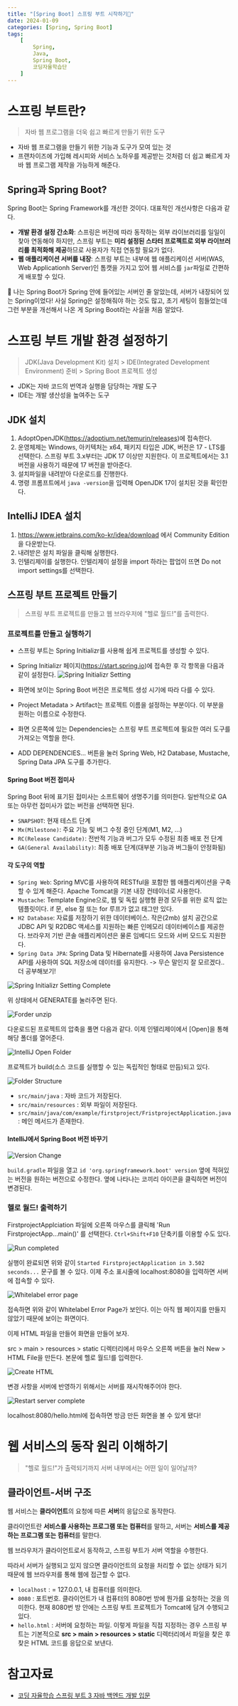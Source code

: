 ```yaml
---
title: "[Spring Boot] 스프링 부트 시작하기🌱"
date: 2024-01-09
categories: [Spring, Spring Boot]
tags:
    [
        Spring,
        Java,
        Spring Boot,
        코딩자율학습단
    ]
---
```

# 스프링 부트란?
> 자바 웹 프로그램을 더욱 쉽고 빠르게 만들기 위한 도구

* 자바 웹 프로그램을 만들기 위한 기능과 도구가 모여 있는 것
* 프랜차이즈에 가입해 레시피와 서비스 노하우를 제공받는 것처럼 더 쉽고 빠르게 자바 웹 프로그램 제작을 가능하게 해준다.

## **Spring과 Spring Boot?**

Spring Boot는 Spring Framework를 개선한 것이다. 대표적인 개선사항은 다음과 같다.
* **개발 환경 설정 간소화**: 스프링은 버전에 따라 동작하는 외부 라이브러리를 일일이 찾아 연동해야 하지만, 스프링 부트는 **미리 설정된 스타터 프로젝트로 외부 라이브러리를 최적화해 제공**하므로 사용자가 직접 연동할 필요가 없다.
* **웹 애플리케이션 서버를 내장**: 스프링 부트는 내부에 웹 애플리케이션 서버(WAS, Web Applicationh Server)인 톰캣을 가지고 있어 웹 서비스를 `jar`파일로 간편하게 배포할 수 있다.

🤍 나는 Spring Boot가 Spring 안에 들어있는 서버인 줄 알았는데, 서버가 내장되어 있는 Spring이었다! 사실 Spring은 설정해줘야 하는 것도 많고, 초기 세팅이 힘들었는데 그런 부분을 개선해서 나온 게 Spring Boot라는 사실을 처음 알았다.

# 스프링 부트 개발 환경 설정하기
> JDK(Java Development Kit) 설치 > IDE(Integrated Development Environment) 준비 > Spring Boot 프로젝트 생성

* JDK는 자바 코드의 번역과 실행을 담당하는 개발 도구
* IDE는 개발 생산성을 높여주는 도구

## JDK 설치
1. AdoptOpenJDK(https://adoptium.net/temurin/releases)에 접속한다.
2. 운영체제는 Windows, 아키텍처는 x64, 패키지 타입은 JDK, 버전은 17 - LTS를 선택한다. 스프링 부트 3.x부터는 JDK 17 이상만 지원한다. 이 프로젝트에서는 3.1 버전을 사용하기 때문에 17 버전을 받아준다.
3. 설치파일을 내려받아 다운로드를 진행한다.
4. 명령 프롬프트에서 `java -version`을 입력해 OpenJDK 17이 설치된 것을 확인한다.

## IntelliJ IDEA 설치
1. https://www.jetbrains.com/ko-kr/idea/download 에서 Community Edition을 다운받는다.
2. 내려받은 설치 파일을 클릭해 실행한다.
3. 인텔리제이를 실행한다. 인텔리제이 설정을 import 하라는 팝업이 뜨면 Do not import settings를 선택한다.

## 스프링 부트 프로젝트 만들기
> 스프링 부트 프로젝트를 만들고 웹 브라우저에 "헬로 월드!"를 출력한다.

### 프로젝트를 만들고 실행하기
* 스프링 부트는 Spring Initializr를 사용해 쉽게 프로젝트를 생성할 수 있다.
* Spring Initializr 페이지(https://start.spring.io)에 접속한 후 각 항목을 다음과 같이 설정한다.
![Spring Initializr Setting](/assets/img/posts/2024-01-09-1.png)

* 화면에 보이는 Spring Boot 버전은 프로젝트 생성 시기에 따라 다를 수 있다.
* Project Metadata > Artifact는 프로젝트 이름을 설정하는 부분이다. 이 부분을 원하는 이름으로 수정한다.
* 화면 오른쪽에 있는 Dependencies는 스프링 부트 프로젝트에 필요한 여러 도구를 가져오는 역할을 한다.
* ADD DEPENDENCIES... 버튼을 눌러 Spring Web, H2 Database, Mustache, Spring Data JPA 도구를 추가한다.

#### Spring Boot 버전 접미사
Spring Boot 뒤에 표기된 접미사는 소프트웨어 생명주기를 의미한다.
일반적으로 GA 또는 아무런 접미사가 없는 버전을 선택하면 된다.
* `SNAPSHOT`: 현재 테스트 단계
* `Mx(Milestone)`: 주요 기능 및 버그 수정 중인 단계(M1, M2, ...)
* `RC(Release Candidate)`: 전반적 기능과 버그가 모두 수정된 최종 배포 전 단계
* `GA(General Availability)`: 최종 배포 단계(대부분 기능과 버그들이 안정화됨)

#### 각 도구의 역할
* `Spring Web`: Spring MVC를 사용하여 RESTful을 포함한 웹 애플리케이션을 구축할 수 있게 해준다. Apache Tomcat을 기본 내장 컨테이너로 사용한다.
* `Mustache`: Template Engine으로, 웹 및 독립 실행형 환경 모두를 위한 로직 없는 템플릿이다. if 문, else 절 또는 for 루프가 없고 태그만 있다.
* `H2 Database`: 자료를 저장하기 위한 데이터베이스. 작은(2mb) 설치 공간으로 JDBC API 및 R2DBC 액세스를 지원하는 빠른 인메모리 데이터베이스를 제공한다. 브라우저 기반 콘솔 애플리케이션은 물론 임베디드 모드와 서버 모드도 지원한다.
* `Spring Data JPA`: Spring Data 및 Hibernate를 사용하여 Java Persistence API를 사용하여 SQL 저장소에 데이터를 유지한다. -> 무슨 말인지 잘 모르겠다.. 더 공부해보기!

![Spring Initializr Setting Complete](/assets/img/posts/2024-01-09-2.png)

위 상태에서 GENERATE를 눌러주면 된다.

![Forder unzip](/assets/img/posts/2024-01-09-3.png)

다운로드된 프로젝트의 압축을 풀면 다음과 같다.
이제 인텔리제이에서 [Open]을 통해 해당 폴더를 열어준다.

![IntelliJ Open Folder](/assets/img/posts/2024-01-09-4.png)

프로젝트가 build(소스 코드를 실행할 수 있는 독립적인 형태로 만듬)되고 있다.

![Folder Structure](/assets/img/posts/2024-01-09-5.png)

* `src/main/java` : 자바 코드가 저장된다.
* `src/main/resources` : 외부 파일이 저장된다.
* `src/main/java/com/example/firstproject/FristprojectApplication.java` : 메인 메서드가 존재한다.

#### IntelliJ에서 Spring Boot 버전 바꾸기
![Version Change](/assets/img/posts/2024-01-09-6.png)

`build.gradle` 파일을 열고 `id 'org.springframework.boot' version` 옆에 적혀있는 버전을 원하는 버전으로 수정한다.
옆에 나타나는 코끼리 아이콘을 클릭하면 버전이 변경된다. 

### 헬로 월드! 출력하기
FirstprojectApplciation 파일에 오른쪽 마우스를 클릭해 'Run FirstprojectApp...main()' 를 선택한다. `Ctrl+Shift+F10` 단축키를 이용할 수도 있다.

![Run completed](/assets/img/posts/2024-01-09-7.png)

실행이 완료되면 위와 같이 `Started FirstprojectApplication in 3.502 seconds...` 문구를 볼 수 있다. 이제 주소 표시줄에 localhost:8080을 입력하면 서버에 접속할 수 있다.

![Whitelabel error page](/assets/img/posts/2024-01-09-8.png)

접속하면 위와 같이 Whitelabel Error Page가 보인다. 이는 아직 웹 페이지를 만들지 않았기 때문에 보이는 화면이다.

이제 HTML 파일을 만들어 화면을 만들어 보자.

src > main > resources > static 디렉터리에서 마우스 오른쪽 버튼을 눌러 New > HTML File을 만든다. 본문에 헬로 월드!를 입력한다.

![Create HTML](/assets/img/posts/2024-01-09-9.png)

변경 사항을 서버에 반영하기 위해서는 서버를 재시작해주어야 한다.

![Restart server complete](/assets/img/posts/2024-01-09-10.png)

localhost:8080/hello.html에 접속하면 방금 만든 화면을 볼 수 있게 됐다!

# 웹 서비스의 동작 원리 이해하기
> "헬로 월드!"가 출력되기까지 서버 내부에서는 어떤 일이 일어날까?

## 클라이언트-서버 구조
웹 서비스는 **클라이언트**의 요청에 따른 **서버**의 응답으로 동작한다.

클라이언트란 **서비스를 사용하는 프로그램 또는 컴퓨터**를 말하고, 서버는 **서비스를 제공하는 프로그램 또는 컴퓨터**를 말한다.

웹 브라우저가 클라이언트로서 동작하고, 스프링 부트가 서버 역할을 수행한다.

따라서 서버가 실행되고 있지 않으면 클라이언트의 요청을 처리할 수 없는 상태가 되기 때문에 웹 브라우저를 통해 웹에 접근할 수 없다.

* `localhost` : = 127.0.0.1, 내 컴퓨터를 의미한다.
* `8080` : 포트번호. 클라이언트가 내 컴퓨터의 8080번 방에 뭔가를 요청하는 것을 의미한다. 현재 8080번 방 안에는 스프링 부트 프로젝트가 Tomcat에 담겨 수행되고 있다.
* `hello.html` : 서버에 요청하는 파일. 이렇게 파일을 직접 지정하는 경우 스프링 부트는 기본적으로 **src > main > resources > static** 디렉터리에서 파일을 찾은 후 찾은 HTML 코드를 응답으로 보낸다.


# 참고자료
* [코딩 자율학습 스프링 부트 3 자바 백엔드 개발 입문](https://www.gilbut.co.kr/book/view?bookcode=BN003778)

